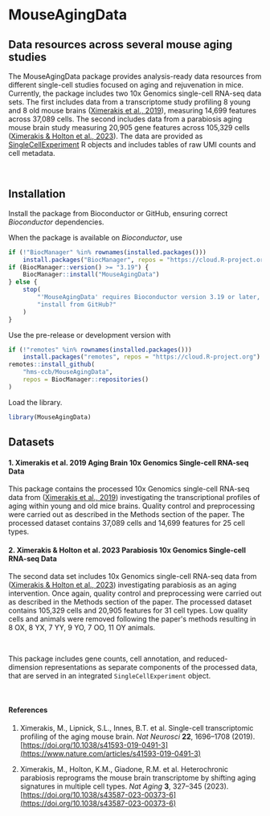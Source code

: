 # MouseAgingData

## Data resources across several mouse aging studies

The MouseAgingData package provides analysis-ready data resources from different single-cell studies focused on aging and rejuvenation in mice. Currently, the package includes two 10x Genomics single-cell RNA-seq data sets. The first includes data from a transcriptome study profiling 8 young and 8 old mouse brains ([Ximerakis et al., 2019](https://www.nature.com/articles/s41593-019-0491-3])), measuring 14,699 features across 37,089 cells. The second includes data from a parabiosis aging mouse brain study measuring 20,905 gene features across 105,329 cells ([Ximerakis & Holton et al., 2023](https://doi.org/10.1038/s43587-023-00373-6])). The data are provided as [SingleCellExperiment](https://bioconductor.org/packages/SingleCellExperiment) R objects and includes tables of raw UMI counts and cell metadata.
    
<br>


## Installation

Install the package from Bioconductor or GitHub, ensuring correct
*Bioconductor* dependencies.

When the package is available on *Bioconductor*, use

``` r
if (!"BiocManager" %in% rownames(installed.packages()))
    install.packages("BiocManager", repos = "https://cloud.R-project.org")
if (BiocManager::version() >= "3.19") {
    BiocManager::install("MouseAgingData")
} else {
    stop(
        "'MouseAgingData' requires Bioconductor version 3.19 or later, ",
        "install from GitHub?"
    )
}
```

Use the pre-release or development version with

``` r
if (!"remotes" %in% rownames(installed.packages()))
    install.packages("remotes", repos = "https://cloud.R-project.org")
remotes::install_github(
    "hms-ccb/MouseAgingData",
    repos = BiocManager::repositories()
)
```

Load the library.

``` r
library(MouseAgingData)
```

## Datasets

#### 1. Ximerakis et al. 2019 Aging Brain 10x Genomics Single-cell RNA-seq Data

This package contains the processed 10x Genomics single-cell RNA-seq data from 
([Ximerakis et al., 2019](https://www.nature.com/articles/s41593-019-0491-3)) investigating the transcriptional profiles of aging within young and old mice brains.
Quality control and preprocessing were carried out as described in the Methods section of the paper. 
The processed dataset contains 37,089 cells and 14,699 features for 25 cell types. 



#### 2. Ximerakis & Holton et al. 2023 Parabiosis 10x Genomics Single-cell RNA-seq Data

The second data set includes 10x Genomics single-cell RNA-seq data from 
([Ximerakis & Holton et al., 2023](https://www.nature.com/articles/s43587-023-00373-6)) investigating parabiosis as an aging intervention.
Once again, quality control and preprocessing were carried out as described in the Methods section of the paper. 
The processed dataset contains 
105,329 cells and 20,905 features for 31 cell types. Low quality cells and 
animals were removed following the paper's methods resulting in 8 OX, 8 YX, 
7 YY, 9 YO, 7 OO, 11 OY animals.

<br> 

This package includes gene counts, cell annotation, and reduced-dimension 
representations as separate components of the processed data, that are served
in an integrated `SingleCellExperiment` object.


<br>


#### References

1. Ximerakis, M., Lipnick, S.L., Innes, B.T. et al. Single-cell transcriptomic profiling of the aging mouse brain. *Nat Neurosci* __22__, 1696–1708 (2019). [https://doi.org/10.1038/s41593-019-0491-3](https://www.nature.com/articles/s41593-019-0491-3)


2. Ximerakis, M., Holton, K.M., Giadone, R.M. et al. Heterochronic parabiosis 
reprograms the mouse brain transcriptome by shifting aging signatures in 
multiple cell types. *Nat Aging* __3__, 327–345 (2023). 
[https://doi.org/10.1038/s43587-023-00373-6](https://doi.org/10.1038/s43587-023-00373-6)


